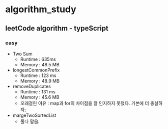 # algorithm_study

## leetCode algorithm - typeScript

### easy

 - Two Sum
    - Runtime : 635ms
    - Memory : 48.5 MB
- longestCommonPrefix
   - Runtime : 123 ms
   - Memory : 48.9 MB
- removeDuplicates
   - Runtime : 131 ms
   - Memory : 45.6 MB
   - 오래걸린 이유 : map과 for의 차이점을 잘 인지하지 못했다. 기본에 더 충실하자;
- margeTwoSortedList
   - 풀다 말음.